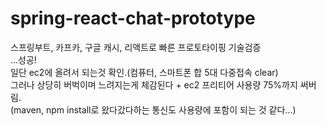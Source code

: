 # spring-react-chat-prototype
스프링부트, 카프카, 구글 캐시, 리액트로 빠른 프로토타이핑 기술검증 <br>
...성공! <br>
일단 ec2에 올려서 되는것 확인.(컴퓨터, 스마트폰 합 5대 다중접속 clear) <br>
그러나 상당히 버벅이며 느려지는게 체감된다 + ec2 프리티어 사용량 75%까지 써버림. <br>
(maven, npm install로 왔다갔다하는 통신도 사용량에 포함이 되는 것 같다...) <br>
